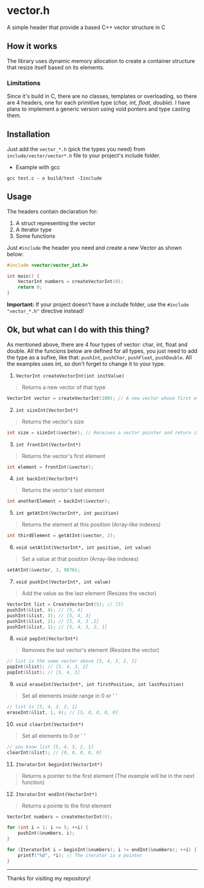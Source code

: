 # vector.h
A simple header that provide a based C++ vector structure in C

## How it works
The library uses dynamic memory allocation to create a container structure that resize itself based on its elements.

### Limitations
Since it's build in C, there are no classes, templates or overloading, so there are 4 headers, one for each primitive type (_char, int, float, double_). I have plans to implement a generic version using void ponters and type casting them.

## Installation

Just add the `vector_*.h` (pick the types you need) from `include/vector/vector*.h` file to your project's include folder.

- Example with gcc

`gcc test.c - o build/test -Iinclude`

## Usage

The headers contain declaration for:

1. A struct representing the vector
2. A iterator type
3. Some functions

Just `#include` the header you need and create a new Vector as shown below:

```c
#include <vector/vector_int.h>

int main() {
    VectorInt numbers = createVectorInt(0);
    return 0;
}
```

**Important:** If your project doesn't have a include folder, use the `#include "vector_*.h"` directive instead!

## Ok, but what can I do with this thing?

As mentioned above, there are 4 four types of vector: char, int, float and double. All the funcions below are defined for all types, you just need to add the type as a sufixe, like that: `pushInt`, `pushChar`, `pushFloat`, `pushDouble`. All the examples uses int, so don't forget to change it to your type.

1. `VectorInt createVectorInt(int initValue)`
> Returns a new vector of that type

```c
VectorInt vector = createVectorInt(100); // A new vector whose first element is 100
```

2. `int sizeInt(VectorInt*)`
> Returns the vector's size

```c
int size = sizeInt(&vector); // Receives a vector pointer and return its size;
```

3. `int frontInt(VectorInt*)`
> Returns the vector's first element

```c
int element = frontInt(&vector);
```

4. `int backInt(VectorInt*)`
> Returns the vector's last element

```c
int anotherElement = backInt(&vector);
```

5. `int getAtInt(VectorInt*, int position)`
> Returns the element at this position (Array-like indexes)

```c
int thirdElement = getAtInt(&vector, 2);
```

6. `void setAtInt(VectorInt*, int position, int value)`
> Set a value at that position (Array-like indexes)

```c
setAtInt(&vector, 3, 9876);
```

7. `void pushInt(VectorInt*, int value)`
> Add the value as the last element (Resizes the vector)

```c
VectorInt list = CreateVectorInt(5); // [5]
pushInt(&list, 4); // [5, 4]
pushInt(&list, 3); // [5, 4, 3]
pushInt(&list, 2); // [5, 4, 3 ,2]
pushInt(&list, 1); // [5, 4, 3, 2, 1]
```

8. `void popInt(VectorInt*)`
> Removes the last vector's element (Resizes the vector)

```c
// list is the same vector above [5, 4, 3, 2, 1]
popInt(&list); // [5, 4, 3, 2]
popInt(&list); // [5, 4, 3]
```

9. `void eraseInt(VectorInt*, int firstPosition, int lastPosition)`
> Set all elements inside range in 0 or ' '

```c
// list is [5, 4, 3, 2, 1]
eraseInt(&list, 1, 4); // [5, 0, 0, 0, 0]
```

10. `void clearInt(VectorInt*)`
> Set all elements to 0 or ' '

```c
// you know list [5, 4, 3, 2, 1]
clearInt(&list); // [0, 0, 0, 0, 0]
```

11. `IteratorInt beginInt(VectorInt*)`
> Returns a pointer to the first element (The example will be in the next function)

12. `IteratorInt endInt(VectorInt*)`
> Returns a pointe to the first element

```c
VectorInt numbers = createVectorInt(0);

for (int i = 1; i <= 5; ++i) {
    pushInt(&numbers, i);
}

for (IteratorInt i = beginInt(&numbers); i != endInt(&numbers); ++i) {
    printf("%d", *i); // The iterator is a pointer
}
```

-----

Thanks for visiting my repository!

